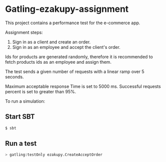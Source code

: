 Gatling-ezakupy-assignment
=========================

This project contains a performance test for the e-commerce app.

Assignment steps:
1) Sign in as a client and create an order.
2) Sign in as an employee and accept the client's order.

Ids for products are generated randomly, therefore it is recommended to fetch products ids as an employee and
 assign them.

The test sends a given number of requests with a linear ramp over 5 seconds.

Maximum acceptable response Time is set to 5000 ms.
Successful requests percent is set to greater than 95%.

To run a simulation:

Start SBT
---------
```bash
$ sbt
```

Run a test
-----------------------

```bash
> gatling:testOnly ezakupy.CreateAcceptOrder
```


